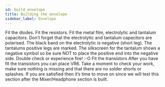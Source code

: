 ```yaml
---
id: build_envelope
title: Building the envelope
sidebar_label: Envelope
---
```


 Fit the diodes.
 Fit the resistors.
  Fit the metal film, electrolytic and tantalum capacitors.
Don’t forget that the electrolytic and tantalum capacitors are polarised. The black band on the electrolytic is negative (short leg). The tantalums positive legs are marked. The silkscreen for the tantalum shows a negative symbol so be sure NOT to place the positive end into the negative side.
Double check or experience fire! :-O
 Fit the transistors After you have fit the transistors you can place VR6.
Take a moment to check your work, make sure nothing is missing and that there are no solder shorts or splashes. If you are satisfied then it’s time to move on since we will test this section after the Mixer/Headphone section is built.